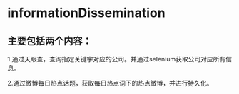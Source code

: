 # informationDissemination
主要包括两个内容：
----------
1.通过天眼查，查询指定关键字对应的公司。并通过selenium获取公司对应所有信息。

2.通过微博每日热点话题，获取每日热点词下的热点微博，并进行持久化。

